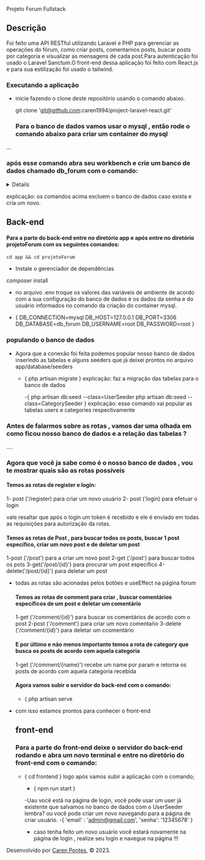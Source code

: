 Projeto Forum Fullstack
## Descrição

Foi feito uma API RESTful utilizando Laravel e PHP para gerenciar as operações do fórum, como criar posts, comentarnos posts, buscar posts por categoria e visualizar as mensagens de cada post.Para autenticação foi usado o Laravel Sanctum.O front-end dessa aplicação foi feito com React.js e para sua estilização foi usado o tailwind.


### Executando a aplicação

 - inicie fazendo o clone deste repositório usando o comando abaixo.

    git clone 'git@github.com:caren1994/project-laravel-react.git'
   
   ### Para o banco de dados vamos usar o mysql , então rode o comando abaixo para criar um container do mysql

...

### após esse comando abra seu workbench e crie um banco de dados chamado db_forum com o comando:
<details>
DROP DATABASE IF EXISTS db_forum; 
CREATE DATABASE db_forum;
 
</details>
  



explicação: os comandos acima excluem o banco de dados caso exista e cria um novo.

## Back-end

#### Para a parte do back-end entre no diretório app e após entre no diretório projetoForum com os seguintes comandos:
    cd app && cd projetoForum

- Instale o gerenciador de dependẽncias

composer install

- no arquivo .env troque os valores das variáveis de ambiente de acordo com a sua configuração do banco de dados e os dados da senha e do usuário informados no comando da criação do container mysql.

-  {
DB_CONNECTION=mysql
DB_HOST=127.0.0.1
DB_PORT=3306
DB_DATABASE=db_forum
DB_USERNAME=root
DB_PASSWORD=root
 }

### populando o banco de dados

- Agora que a conexão foi feita podemos popular nosso banco de dados inserindo as tabelas e alguns seeders que já deixei prontos no arquivo app/database/seeders

  - {
php artisan migrate 
    }
    explicação: faz a migração das tabelas para o banco de dados

    -{
php artisan db:seed --class=UserSeeder
php artisan db:seed --class=CategorySeeder
    }
   explicação: esse comando vai popular as tabelas users e categories respectivamente

### Antes de falarmos sobre as rotas , vamos dar uma olhada em como ficou nosso banco de dados e a relação das tabelas ?
....

### Agora que vocẽ ja sabe como é o nosso banco de dados , vou te mostrar quais são as rotas possíveis
#### Temos as rotas de register e login:
1- post ('/register) para criar um novo usuário
2- post ('login) para efetuar o login 

vale resaltar que após o login um token é recebido e ele é enviado em todas as requisições para autorização da rotas.
#### Temos as rotas de Post , para buscar todos os posts, buscar 1 post específico, criar um novo post e de deletar um post

1-post ('/post') para a criar um novo post
2-get ('/post')  para buscar todos os pots
3-get('/post/{id}') para procurar um post específico
4-delete('/post/{id}') para deletar um post

- todas as rotas são acionadas pelos botões e useEffect na página forum

  #### Temos as rotas de comment para criar , buscar comentários específicos de um post e deletar um comentário
  1-get ('/comment/{id}') para buscar os comentários de acordo com o post
  2-post ('/comment') para criar um novo comentaŕio
  3-delete ('/comment/{id}') para deletar um ccomentário
  #### E por último e não menos importante temos a rota de category  que  busca os posts de acordo com aquela categoria
  1-get ('/comment/{name}') recebe um name por param e retorna os posts de acordo com aquela categoria recebida

  #### Agora vamos subir o servidor do back-end com o comando:
  - {
    php artisan serve

- com isso estamos prontos para conhecer o front-end

  ## front-end

  ### Para a parte do front-end deixe o servidor do back-end rodando e abra um novo terminal  e entre no diretório do front-end com o comando:

  - {
    cd frontend
    }
    logo após vamos subir a aplicação com o comando;

    - {
   npm run start
    }

    -Uau você está na página de login, você pode usar um user já existente que salvamos no banco de dados com o UserSeeder lembra? ou você pode criar um novo navegando para a página de criar usuário.
    -{
'email' : 'admin@gmail.com',
'senha': '12345678'
}

    - caso tenha feito um novo usuário você estará novamente na página de login , realize seu login e navegue na página !!!

  

Desenvolvido por [Caren Pontes](https://www.linkedin.com/in/caren-oliveira-pontes/), © 2023.
